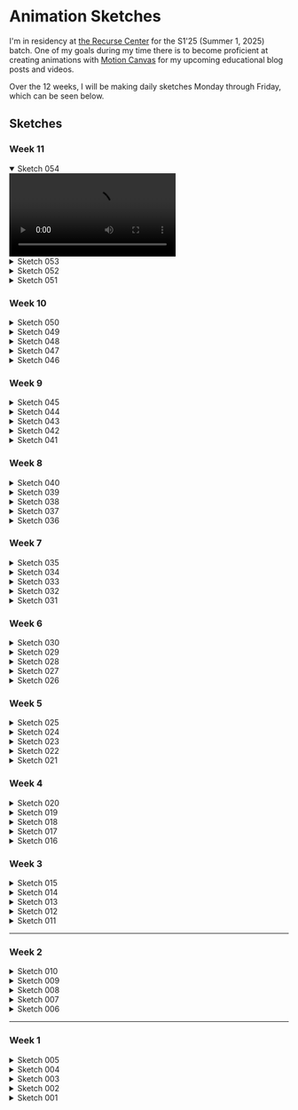 # Animation Sketches

I'm in residency at [the Recurse Center](recurse.com) for the S1'25 (Summer 1, 2025) batch. One of my goals during my time there is to become proficient at creating animations with [Motion Canvas](https://github.com/motion-canvas/motion-canvas) for my upcoming educational blog posts and videos.

Over the 12 weeks, I will be making daily sketches Monday through Friday, which can be seen below.

## Sketches

### Week 11

<details open>
  <summary>Sketch 054</summary>
  <video controls loop src="https://github.com/user-attachments/assets/ed259bf1-03a0-482b-b38e-d3caac5602de"></video>
</details>

<details>
  <summary>Sketch 053</summary>
  <video controls loop src="https://github.com/user-attachments/assets/04c469b4-6009-41ce-a44f-e152176cbc17"></video>
</details>

<details>
  <summary>Sketch 052</summary>
  <video controls loop src="https://github.com/user-attachments/assets/8e256ebc-a033-4c76-8539-5203972014e5"></video>
</details>

<details>
  <summary>Sketch 051</summary>
  <video controls loop src="https://github.com/user-attachments/assets/e1799ff5-2e5e-41a7-a305-8323417ae5fa"></video>
</details>

### Week 10

<details>
  <summary>Sketch 050</summary>
  <video controls loop src="https://github.com/user-attachments/assets/c70a1e99-7ea6-4e0d-b696-c47f1929c3c0"></video>
</details>

<details>
  <summary>Sketch 049</summary>
  <video controls loop src="https://github.com/user-attachments/assets/419f32c0-de7d-4f02-a335-fdf5a5ce54e5"></video>
</details>

<details>
  <summary>Sketch 048</summary>
  <video controls loop src="https://github.com/user-attachments/assets/804a2e39-fafe-46e6-bce2-c6736a54dd6e"></video>
</details>

<details>
  <summary>Sketch 047</summary>
  <video controls loop src="https://github.com/user-attachments/assets/1087d70e-7d42-4041-b78b-8b4af7c3a62e"></video>
</details>

<details>
  <summary>Sketch 046</summary>
  <video controls loop src="https://github.com/user-attachments/assets/235b72cb-46ea-4196-b107-ed79322c5fe5"></video>
</details>

### Week 9

<details>
  <summary>Sketch 045</summary>
  <video controls loop src="https://github.com/user-attachments/assets/745d585b-f8e1-4c08-8f0d-a728b6f33b33"></video>
</details>

<details>
  <summary>Sketch 044</summary>
  <video controls loop src="https://github.com/user-attachments/assets/f4971d4b-f01a-4b8e-8b4b-b9025bc4b510"></video>
</details>

<details>
  <summary>Sketch 043</summary>
  <video controls loop src="https://github.com/user-attachments/assets/530692d9-5afd-4beb-8d3e-d136d66d14be"></video>
</details>

<details>
  <summary>Sketch 042</summary>
  <video controls loop src="https://github.com/user-attachments/assets/3f925215-a90e-49fd-aea9-c5cea6501380"></video>
</details>

<details>
  <summary>Sketch 041</summary>
  <video controls loop src="https://github.com/user-attachments/assets/1d3e04ce-3f12-4c57-982d-4879138764f5"></video>
</details>

### Week 8

<details>
  <summary>Sketch 040</summary>
  <video controls loop src="https://github.com/user-attachments/assets/d098be16-30e2-40b6-b245-793151aff9ff"></video>
</details>

<details>
  <summary>Sketch 039</summary>
  <video controls loop src="https://github.com/user-attachments/assets/58ac6c30-30d1-427a-913d-c1faf80efa6b"></video>
</details>

<details>
  <summary>Sketch 038</summary>
  <video controls loop src="https://github.com/user-attachments/assets/8c980887-ec9a-4c56-a5cc-dd5b997968dd"></video>
</details>

<details>
  <summary>Sketch 037</summary>
  <video controls loop src="https://github.com/user-attachments/assets/943e379f-dfed-463f-98f2-245c739b8aa0"></video>
</details>

<details>
  <summary>Sketch 036</summary>
  <video controls loop src="https://github.com/user-attachments/assets/cec6cef6-0e45-49f2-a082-40ee9a86abee"></video>
</details>

### Week 7

<details>
  <summary>Sketch 035</summary>
  <video controls loop src="https://github.com/user-attachments/assets/c364868a-e460-404a-8f78-db58bc4a5593"></video>
</details>

<details>
  <summary>Sketch 034</summary>
  <video controls loop src="https://github.com/user-attachments/assets/e77e090b-ea4c-4499-87f6-615e861e5243"></video>
</details>

<details>
  <summary>Sketch 033</summary>
  <video controls loop src="https://github.com/user-attachments/assets/81ccb120-7454-4770-b89d-acd6ba09af72"></video>
</details>

<details>
  <summary>Sketch 032</summary>
  <video controls loop src="https://github.com/user-attachments/assets/46ee5475-f1fe-4a5b-8105-5fdae7e1456c"></video>
</details>

<details>
  <summary>Sketch 031</summary>
  <video controls loop src="https://github.com/user-attachments/assets/f69f5ca9-7bee-4843-ac6b-9d6ae3cb5732"></video>
</details>

### Week 6

<details>
  <summary>Sketch 030</summary>
  <video controls loop src="https://github.com/user-attachments/assets/a106fd99-97e8-4764-a557-82bba8d46702"></video>
</details>

<details>
  <summary>Sketch 029</summary>
  <video controls loop src="https://github.com/user-attachments/assets/6658b776-641b-40fb-a118-12277d06150f"></video>
</details>

<details>
  <summary>Sketch 028</summary>
  <video controls loop src="https://github.com/user-attachments/assets/d6db9c1b-b219-4609-87d1-dabc5ac79e94"></video>
</details>

<details>
  <summary>Sketch 027</summary>
  <video controls loop src="https://github.com/user-attachments/assets/337a4952-83ca-48c1-b596-ff76d9e2a96e"></video>
</details>

<details>
  <summary>Sketch 026</summary>
  <video controls loop src="https://github.com/user-attachments/assets/d90e8edb-bb2d-4902-86ec-b0a49a0ee386"></video>
</details>

### Week 5

<details>
  <summary>Sketch 025</summary>
  <video controls loop src="https://github.com/user-attachments/assets/54a52d5f-8f5f-4ac6-b1b0-10285950a8a1"></video>
</details>

<details>
  <summary>Sketch 024</summary>
  <video controls loop src="https://github.com/user-attachments/assets/1fec3185-3bc4-437b-87f0-de41d88e7977"></video>
</details>

<details>
  <summary>Sketch 023</summary>
  <video controls loop src="https://github.com/user-attachments/assets/0be1188a-91c2-462f-ae33-236e6a58aa07"></video>
</details>

<details>
  <summary>Sketch 022</summary>
  <video controls loop src="https://github.com/user-attachments/assets/35c3e8d7-e120-4e07-868b-e4749e9bb817"></video>
</details>

<details>
  <summary>Sketch 021</summary>
  <video controls loop src="https://github.com/user-attachments/assets/a100244b-ddc1-498a-a091-7a21a9c46654"></video>
</details>

### Week 4

<details>
  <summary>Sketch 020</summary>
  <video controls loop src="https://github.com/user-attachments/assets/f6e5c9d3-4717-41da-aed3-f451063c44a8"></video>
</details>

<details>
  <summary>Sketch 019</summary>
  <video controls loop src="https://github.com/user-attachments/assets/7355168d-0a4b-4289-a5f2-d063c9c174bc"></video>
</details>

<details>
  <summary>Sketch 018</summary>
  <video controls loop src="https://github.com/user-attachments/assets/962ea242-859b-4763-a5f8-9e4c7faf201b"></video>
</details>

<details>
  <summary>Sketch 017</summary>
  <video controls loop src="https://github.com/user-attachments/assets/c0d2cd80-cc80-4ab7-833a-f50b903a13ef"></video>
</details>

<details>
  <summary>Sketch 016</summary>
  <video controls loop src="https://github.com/user-attachments/assets/d3a53f0c-e529-4317-865c-3a34be1e4a17"></video>
</details>

### Week 3

<details>
  <summary>Sketch 015</summary>
  <video controls loop src="https://github.com/user-attachments/assets/867d493d-9f19-4411-83ad-f693499604a9"></video>
</details>

<details>
  <summary>Sketch 014</summary>
  <video controls loop src="https://github.com/user-attachments/assets/eda23316-e895-4624-9680-a8dad2fb4c76"></video>
</details>

<details>
  <summary>Sketch 013</summary>
  <video controls loop src="https://github.com/user-attachments/assets/15224ed0-dbad-44ea-a863-f031a9095035"></video>
</details>

<details>
  <summary>Sketch 012</summary>
  <video controls loop src="https://github.com/user-attachments/assets/c568f8fd-f8d8-456b-8dcc-7a8c829d1096"></video>
</details>

<details>
  <summary>Sketch 011</summary>
  <video controls loop src="https://github.com/user-attachments/assets/81f0b1b0-f11d-497d-9cf0-1543cce84a56"></video>
</details>

---

### Week 2

<details>
  <summary>Sketch 010</summary>
  <video controls loop src="https://github.com/user-attachments/assets/30d75aa9-7414-4e04-9cd1-3d0206dec4cd"></video>
</details>

<details>
  <summary>Sketch 009</summary>
  <video controls loop src="https://github.com/user-attachments/assets/63555697-4605-4e0d-8e55-baa3accdeb13"></video>
</details>

<details>
  <summary>Sketch 008</summary>
  <video controls loop src="https://github.com/user-attachments/assets/ed824042-3f29-4fa9-aa7c-cc8c16cacb7c"></video>
</details>

<details>
  <summary>Sketch 007</summary>
  <video controls loop src="https://github.com/user-attachments/assets/78958fbc-ccb8-45f4-ba4e-5e01734c1144"></video>
</details>

<details>
  <summary>Sketch 006</summary>
  <video controls loop src="https://github.com/user-attachments/assets/4df152a9-996b-4b2a-988d-464f4eb10642"></video>
</details>

---

### Week 1

<details>
  <summary>Sketch 005</summary>
  <video controls loop src="https://github.com/user-attachments/assets/864a4d7d-bac4-4f7b-9add-7da5e2960544"></video>
</details>

<details>
  <summary>Sketch 004</summary>
  <video controls loop src="https://github.com/user-attachments/assets/274a9dcf-3d69-43f4-a6cc-b92ca84c9127"></video>
</details>

<details>
  <summary>Sketch 003</summary>
  <video controls loop src="https://github.com/user-attachments/assets/041ca630-f433-4751-8db0-acb96b2c65c0"></video>
</details>

<details>
  <summary>Sketch 002</summary>
  <video controls loop src="https://github.com/user-attachments/assets/9c0b9b07-d377-4e07-98e9-40ceebf4c369"></video>
</details>

<details>
  <summary>Sketch 001</summary>
  <video controls loop src="https://github.com/user-attachments/assets/0097bc17-a43c-4a43-9153-05afee0237f9"></video>
</details>
